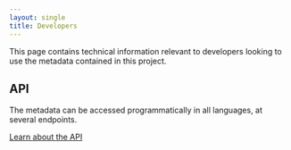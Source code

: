 ```yaml
---
layout: single
title: Developers
---
```

This page contains technical information relevant to developers looking to use the metadata contained in this project.

## API

The metadata can be accessed programmatically in all languages, at several endpoints.

<a href="{{ site.baseurl }}/api" class="btn btn--info">Learn about the API</a>
